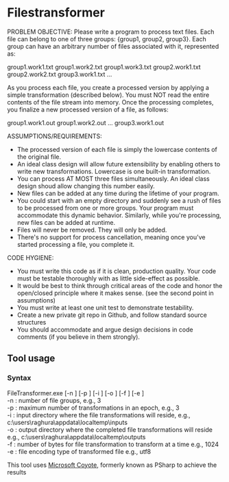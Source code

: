 # Filestransformer
PROBLEM OBJECTIVE:
Please write a program to process text files. Each file can belong to one of three groups: {group1, group2, group3}. Each group can have an arbitrary number of files associated with it, represented as:

group1.work1.txt
group1.work2.txt
group1.work3.txt
group2.work1.txt
group2.work2.txt
group3.work1.txt
...

As you process each file, you create a processed version by applying a simple transformation (described below). You must NOT read the entire contents of the file stream into memory. Once the processing completes, you finalize a new processed version of a file, as follows:

group1.work1.out
group1.work2.out
...
group3.work1.out

ASSUMPTIONS/REQUIREMENTS:
-	The processed version of each file is simply the lowercase contents of the original file. 
-	An ideal class design will allow future extensibility by enabling others to write new transformations. Lowercase is one built-in transformation.
-	You can process AT MOST three files simultaneously. An ideal class design shoud allow changing this number easily.
-	New files can be added at any time during the lifetime of your program. 
-	You could start with an empty directory and suddenly see a rush of files to be processed from one or more groups. Your program must accommodate this dynamic behavior. Similarly, while you're processing, new files can be added at runtime.
-	Files will never be removed. They will only be added.
-	There's no support for process cancellation, meaning once you've started processing a file, you complete it.
 
CODE HYGIENE:
-	You must write this code as if it is clean, production quality. Your code must be testable thoroughly with as little side-effect as possible.
-	It would be best to think through critical areas of the code and honor the open/closed principle where it makes sense. (see the second point in assumptions)
-	You must write at least one unit test to demonstrate testability.
-	Create a new private git repo in Github, and follow standard source structures
-	You should accommodate and argue design decisions in code comments (if you believe in them strongly).

## Tool usage
### Syntax
FileTransformer.exe [-n <Int32>] [-p <Int32>] [-i <String>] [-o <String>] [-f <Int32>] [-e <Int32>] <br>
-n : number of file groups, e.g., 3 <br>
-p : maximum number of transformations in an epoch, e.g., 3 <br>
-i : input directory where the file transformations will reside, e.g., c:\users\raghura\appdata\localtemp\inputs <br>
-o : output directory where the completed file transformations will reside e.g., c:\users\raghura\appdata\localtemp\outputs <br>
-f : number of bytes for file transformation to transform at a time e.g., 1024 <br>
-e : file encoding type of transformed file e.g., utf8 <br>
 
This tool uses [Microsoft Coyote](https://microsoft.github.io/coyote/), formerly known as PSharp to achieve the results

